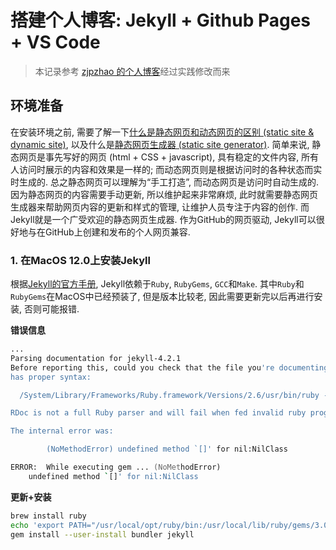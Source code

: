 # 搭建个人博客: Jekyll + Github Pages + VS Code

> 本记录参考 [zjpzhao 的个人博客](https://zjpzhao.github.io/posts/jekyll-githubpages/)经过实践修改而来

## 环境准备

在安装环境之前, 需要了解一下[什么是静态网页和动态网页的区别 (static site & dynamic site)](http://c.biancheng.net/view/7186.html), 以及什么是[静态网页生成器 (static site generator)](https://linux.cn/article-12671-1.html). 
简单来说, 静态网页是事先写好的网页 (html + CSS + javascript), 具有稳定的文件内容, 所有人访问时展示的内容和效果是一样的; 而动态网页则是根据访问时的各种状态而实时生成的. 总之静态网页可以理解为“手工打造”, 而动态网页是访问时自动生成的. 因为静态网页的内容需要手动更新, 所以维护起来非常麻烦, 此时就需要静态网页生成器来帮助网页内容的更新和样式的管理, 让维护人员专注于内容的创作. 而Jekyll就是一个广受欢迎的静态网页生成器. 作为GitHub的网页驱动, Jekyll可以很好地与在GitHub上创建和发布的个人网页兼容.

### 1. 在MacOS 12.0上安装Jekyll

根据[Jekyll的官方手册](https://jekyllrb.com/docs/installation/macos/), Jekyll依赖于`Ruby`, `RubyGems`, `GCC`和`Make`. 其中`Ruby`和`RubyGems`在MacOS中已经预装了, 但是版本比较老, 因此需要更新完以后再进行安装, 否则可能报错.

**错误信息**
```zsh
...
Parsing documentation for jekyll-4.2.1
Before reporting this, could you check that the file you're documenting
has proper syntax:

  /System/Library/Frameworks/Ruby.framework/Versions/2.6/usr/bin/ruby -c lib/jekyll/commands/doctor.rb

RDoc is not a full Ruby parser and will fail when fed invalid ruby programs.

The internal error was:

        (NoMethodError) undefined method `[]' for nil:NilClass

ERROR:  While executing gem ... (NoMethodError)
    undefined method `[]' for nil:NilClass
```

**更新+安装**
```zsh
brew install ruby
echo 'export PATH="/usr/local/opt/ruby/bin:/usr/local/lib/ruby/gems/3.0.0/bin:$PATH"' >> ~/.zshrc
gem install --user-install bundler jekyll
```
